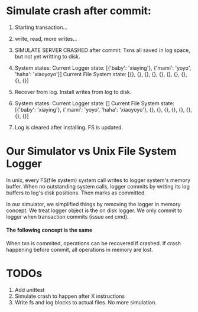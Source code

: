 # Simulate crash after commit:

1. Starting transaction...
2. write, read, more writes...

3. SIMULATE SERVER CRASHED after commit:
Txns all saved in log space, but not yet writting to disk.

4. System states:
Current Logger state:
[{'baby': 'xiaying'}, {'mami': 'yoyo', 'haha': 'xiaoyoyo'}]
Current File System state:
[{}, {}, {}, {}, {}, {}, {}, {}, {}, {}]

5. Recover from log. Install writes from log to disk.

6. System states:
Current Logger state:
[]
Current File System state:
[{'baby': 'xiaying'}, {'mami': 'yoyo', 'haha': 'xiaoyoyo'}, {}, {}, {}, {}, {}, {}, {}, {}]

7. Log is cleared after installing. FS is updated.

# Our Simulator vs Unix File System Logger
In unix, every FS(file system) system call writes to logger system's memory buffer.
When no outstanding system calls, logger commits by writing its log buffers to log's disk positions.
Then marks as committed.

In our simulator, we simplified things by removing the logger in memory concept.
We treat logger object is the on disk logger.
We only commit to logger when transaction commits (issue `end` cmd).

#### The following concept is the same
When txn is commited, operations can be recovered if crashed.
If crash happening before commit, all operations in memory are lost.


# TODOs
1. Add unittest
2. Simulate crash to happen after X instructions
3. Write fs and log blocks to actual files. No more simulation.


